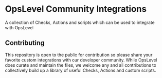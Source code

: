 # OpsLevel Community Integrations
A collection of Checks, Actions and scripts which can be used to integrate with OpsLevel

## Contributing
This repository is open to the public for contribution so please share your favorite custom integrations with our developer community. While OpsLevel does curate and maintain the files, we welcome any and all contributions to collectively build up a library of useful Checks, Actions and custom scripts.
